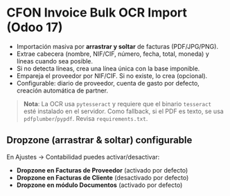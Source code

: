 
# CFON Invoice Bulk OCR Import (Odoo 17)

- Importación masiva por **arrastrar y soltar** de facturas (PDF/JPG/PNG).
- Extrae cabecera (nombre, NIF/CIF, número, fecha, total, moneda) y líneas cuando sea posible.
- Si no detecta líneas, crea una línea única con la base imponible.
- Empareja el proveedor por NIF/CIF. Si no existe, lo crea (opcional).
- Configurable: diario de proveedor, cuenta de gasto por defecto, creación automática de partner.

> **Nota**: La OCR usa `pytesseract` y requiere que el binario `tesseract` esté instalado en el servidor. Como fallback, si el PDF es texto, se usa `pdfplumber`/`pypdf`. Revisa `requirements.txt`.


## Dropzone (arrastrar & soltar) configurable
En Ajustes → Contabilidad puedes activar/desactivar:
- **Dropzone en Facturas de Proveedor** (activado por defecto)
- **Dropzone en Facturas de Cliente** (desactivado por defecto)
- **Dropzone en módulo Documentos** (activado por defecto)
